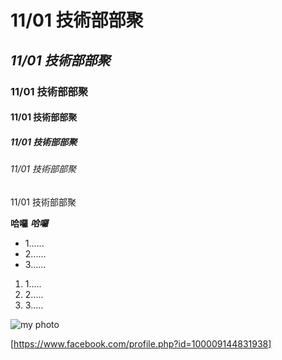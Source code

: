 # 11/01 技術部部聚
## *11/01 技術部部聚*
### 11/01 技術部部聚
#### 11/01 技術部部聚
##### 11/01 技術部部聚
###### 11/01 技術部部聚 
11/01 技術部部聚

**哈囉**
***哈囉***

* 1......
* 2......
* 3......

1. 1.....
2. 2.....
3. 3.....

![my photo](https://scontent-tpe1-1.xx.fbcdn.net/v/t1.0-9/67119502_2310184329296372_5217918315795578880_n.jpg?_nc_cat=110&_nc_oc=AQnYomJ3HdiL_l8ks4xMtJ7-1Np-YJHnW_gQSQOcoO51K2xAag-Jf6n16zvVk3DotGQ&_nc_ht=scontent-tpe1-1.xx&oh=dc72c08bf4f6427d4fdaf255c74d80ae&oe=5E4D849A)

[https://www.facebook.com/profile.php?id=100009144831938]